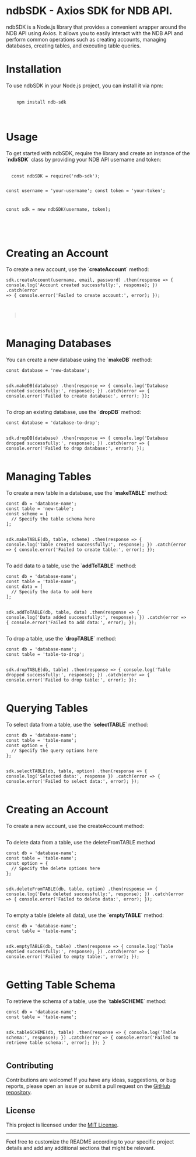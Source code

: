 <h1>ndbSDK - Axios SDK for NDB API.</h1>

<p>ndbSDK is a Node.js library that provides a convenient wrapper around the NDB API using Axios. It allows you to easily interact with the NDB API and perform common operations such as creating accounts, managing databases, creating tables, and executing table queries.</p>

<h1>Installation</h1>
<p>To use ndbSDK in your Node.js project, you can install it via npm:<p>
  <pre>
    <code>
    npm install ndb-sdk
    </code>    
  </pre>
  <h1>Usage</h1>
  <p>To get started with ndbSDK, require the library and create an instance of the `<b>ndbSDK</b>` class by providing your NDB API username and token:</p>
  <pre>
  <code>
  const ndbSDK = require('ndb-sdk');

const username = 'your-username';
const token = 'your-token';

const sdk = new ndbSDK(username, token);

  </code>
  </pre>
  <h1>Creating an Account</h1>
  <p>
To create a new account, use the `<b>createAccount</b>` method:</p>
<pre><code
const username = 'new-username';
const email = 'new-email@example.com';
const password = 'password';

sdk.createAccount(username, email, password)
  .then(response => {
    console.log('Account created successfully:', response);
  })
  .catch(error => {
    console.error('Failed to create account:', error);
  });

></code></pre>



  <h1>Managing Databases
</h1>
  <p>
You can create a new database using the `<b>makeDB</b>` method:</p>
<pre><code>const database = 'new-database';

sdk.makeDB(database)
  .then(response => {
    console.log('Database created successfully:', response);
  })
  .catch(error => {
    console.error('Failed to create database:', error);
  });
</code></pre>

  <p>
To drop an existing database, use the `<b>dropDB</b>` method:</p>
<pre><code>const database = 'database-to-drop';

sdk.dropDB(database)
  .then(response => {
    console.log('Database dropped successfully:', response);
  })
  .catch(error => {
    console.error('Failed to drop database:', error);
  });
</code></pre>


  <h1>Managing Tables
</h1>
  <p>
To create a new table in a database, use the `<b>makeTABLE</b>` method:</p>
<pre><code>const db = 'database-name';
const table = 'new-table';
const scheme = [
  // Specify the table schema here
];

sdk.makeTABLE(db, table, scheme)
  .then(response => {
    console.log('Table created successfully:', response);
  })
  .catch(error => {
    console.error('Failed to create table:', error);
  });
</code></pre>



   <p>
To add data to a table, use the `<b>addToTABLE</b>` method:</p>
<pre><code>const db = 'database-name';
const table = 'table-name';
const data = [
  // Specify the data to add here
];

sdk.addToTABLE(db, table, data)
  .then(response => {
    console.log('Data added successfully:', response);
  })
  .catch(error => {
    console.error('Failed to add data:', error);
  });
</code></pre>


  <p>
To drop a table, use the `<b>dropTABLE</b>` method:</p>
<pre><code>const db = 'database-name';
const table = 'table-to-drop';

sdk.dropTABLE(db, table)
  .then(response => {
    console.log('Table dropped successfully:', response);
  })
  .catch(error => {
    console.error('Failed to drop table:', error);
  });
</code></pre>



  <h1>Querying Tables
</h1>
  <p>
To select data from a table, use the `<b>selectTABLE</b>` method:</p>
<pre><code>const db = 'database-name';
const table = 'table-name';
const option = {
  // Specify the query options here
};

sdk.selectTABLE(db, table, option)
  .then(response => {
    console.log('Selected data:', response
})
.catch(error => {
console.error('Failed to select data:', error);
});</code></pre>


  <h1>Creating an Account</h1>
  <p>
To create a new account, use the createAccount method:</p>
<pre><code></code></pre>



  <p>
To delete data from a table, use the deleteFromTABLE method</p>
<pre><code>const db = 'database-name';
const table = 'table-name';
const option = {
  // Specify the delete options here
};

sdk.deleteFromTABLE(db, table, option)
  .then(response => {
    console.log('Data deleted successfully:', response);
  })
  .catch(error => {
    console.error('Failed to delete data:', error);
  });
</code></pre>

  <p>
To empty a table (delete all data), use the `<b>emptyTABLE</b>` method:</p>
<pre><code>const db = 'database-name';
const table = 'table-name';

sdk.emptyTABLE(db, table)
  .then(response => {
    console.log('Table emptied successfully:', response);
  })
  .catch(error => {
    console.error('Failed to empty table:', error);
  });
</code></pre>

<h1>Getting Table Schema</h1>
  <p>
To retrieve the schema of a table, use the `<b>tableSCHEME</b>` method:</p>
<pre><code>const db = 'database-name';
const table = 'table-name';

sdk.tableSCHEME(db, table)
  .then(response => {
    console.log('Table schema:', response);
  })
  .catch(error => {
    console.error('Failed to retrieve table schema:', error);
  });
}
</code></pre>


<h2>Contributing</h2>

<p>Contributions are welcome! If you have any ideas, suggestions, or bug reports, please open an issue or submit a pull request on the <a href="https://github.com/ojiiis">GitHub repository</a>.</p>

<h2>License</h2>

<p>This project is licensed under the <a href="https://opensource.org/licenses/MIT">MIT License</a>.</p>

<hr>

<p>Feel free to customize the README according to your specific project details and add any additional sections that might be relevant.</p>
